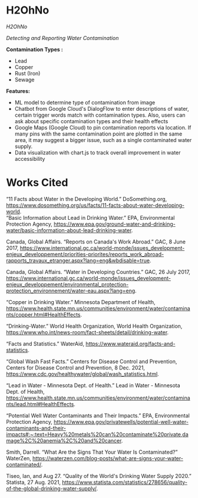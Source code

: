 # H2OhNo

_H2OhNo_

_Detecting and Reporting Water Contamination_

**Contamination Types :**
* Lead
* Copper
* Rust (Iron)
* Sewage

**Features:**
* ML model to determine type of contamination from image
* Chatbot from Google Cloud's DialogFlow to enter descriptions of water, certain trigger words match with contamination types. Also, users can ask about specific contamination types and their health effects
* Google Maps (Google Cloud) to pin contamination reports via location. If many pins with the same contamination point are plotted in the same area, it may suggest a bigger issue, such as a single contaminated water supply.
* Data visualization with chart.js to track overall improvement in water accessibility


# Works Cited
“11 Facts about Water in the Developing World.” DoSomething.org, https://www.dosomething.org/us/facts/11-facts-about-water-developing-world.   
“Basic Information about Lead in Drinking Water.” EPA, Environmental Protection Agency, https://www.epa.gov/ground-water-and-drinking-water/basic-information-about-lead-drinking-water. 

Canada, Global Affairs. “Reports on Canada's Work Abroad.” GAC, 8 June 2017, https://www.international.gc.ca/world-monde/issues_development-enjeux_developpement/priorities-priorites/reports_work_abroad-rapports_travaux_etranger.aspx?lang=eng&wbdisable=true.  

Canada, Global Affairs. “Water in Developing Countries.” GAC, 26 July 2017, https://www.international.gc.ca/world-monde/issues_development-enjeux_developpement/environmental_protection-protection_environnement/water-eau.aspx?lang=eng.   

“Copper in Drinking Water.” Minnesota Department of Health, https://www.health.state.mn.us/communities/environment/water/contaminants/copper.html#HealthEffects.  

“Drinking-Water.” World Health Organization, World Health Organization, https://www.who.int/news-room/fact-sheets/detail/drinking-water.  

“Facts and Statistics.” WaterAid, https://www.wateraid.org/facts-and-statistics.   

“Global Wash Fast Facts.” Centers for Disease Control and Prevention, Centers for Disease Control and Prevention, 8 Dec. 2021, https://www.cdc.gov/healthywater/global/wash_statistics.html.  

“Lead in Water - Minnesota Dept. of Health.” Lead in Water - Minnesota Dept. of Health, https://www.health.state.mn.us/communities/environment/water/contaminants/lead.html#HealthEffects.  

“Potential Well Water Contaminants and Their Impacts.” EPA, Environmental Protection Agency, https://www.epa.gov/privatewells/potential-well-water-contaminants-and-their-impacts#:~:text=Heavy%20metals%20can%20contaminate%20private,damage%2C%20anemia%2C%20and%20cancer. 

Smith, Darrell. “What Are the Signs That Your Water Is Contaminated?” WaterZen, https://waterzen.com/blog-posts/what-are-signs-your-water-contaminated/.  

Tiseo, Ian, and Aug 27. “Quality of the World's Drinking Water Supply 2020.” Statista, 27 Aug. 2021, https://www.statista.com/statistics/278656/quality-of-the-global-drinking-water-supply/. 


  

